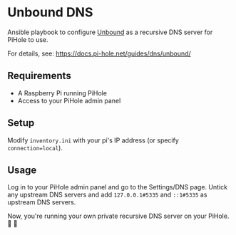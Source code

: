 # Unbound DNS

Ansible playbook to configure [Unbound](https://nlnetlabs.nl/projects/unbound/about/) as a recursive DNS server for PiHole to use.

For details, see: https://docs.pi-hole.net/guides/dns/unbound/

## Requirements

* A Raspberry Pi running PiHole
* Access to your PiHole admin panel

## Setup

Modify `inventory.ini` with your pi's IP address (or specify `connection=local`).

## Usage

Log in to your PiHole admin panel and go to the Settings/DNS page.
Untick any upstream DNS servers and add `127.0.0.1#5335` and `::1#5335` as upstream DNS servers.

Now, you're running your own private recursive DNS server on your PiHole. :tada: :tada:
